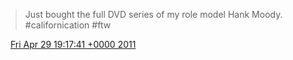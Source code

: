 > Just bought the full DVD series of my role model Hank Moody\. \#californication \#ftw

<img src="../../media/tweet.ico" width="12" /> [Fri Apr 29 19:17:41 +0000 2011](https://twitter.com/DromerDenker/status/64045710571618304)